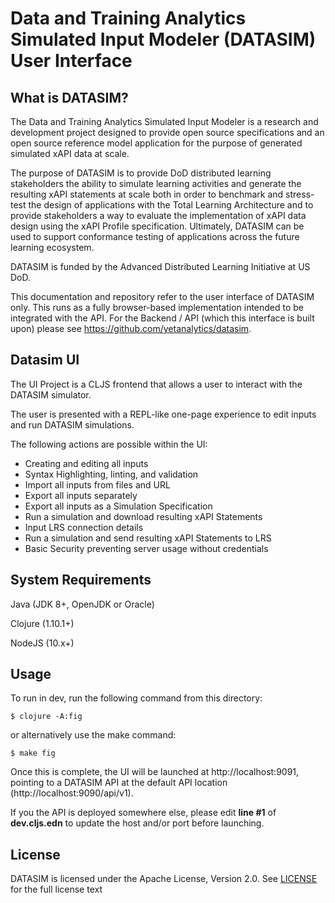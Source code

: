 #  Data and Training Analytics Simulated Input Modeler (DATASIM) User Interface

## What is DATASIM?

The Data and Training Analytics Simulated Input Modeler is a research and development project designed to provide open source specifications and an open source reference model application for the purpose of generated simulated xAPI data at scale.

The purpose of DATASIM is to provide DoD distributed learning stakeholders the ability to simulate learning activities and generate the resulting xAPI statements at scale both in order to benchmark and stress-test the design of applications with the Total Learning Architecture and to provide stakeholders a way to evaluate the implementation of xAPI data design using the xAPI Profile specification. Ultimately, DATASIM can be used to support conformance testing of applications across the future learning ecosystem.

DATASIM is funded by the Advanced Distributed Learning Initiative at US DoD.

This documentation and repository refer to the user interface of DATASIM only. This runs as a fully browser-based implementation intended to be integrated with the API. For the Backend / API (which this interface is built upon) please see https://github.com/yetanalytics/datasim.

## Datasim UI

The UI Project is a CLJS frontend that allows a user to interact with the DATASIM simulator.

The user is presented with a REPL-like one-page experience to edit inputs and run DATASIM simulations.

The following actions are possible within the UI:

- Creating and editing all inputs
- Syntax Highlighting, linting, and validation
- Import all inputs from files and URL
- Export all inputs separately
- Export all inputs as a Simulation Specification
- Run a simulation and download resulting xAPI Statements
- Input LRS connection details
- Run a simulation and send resulting xAPI Statements to LRS
- Basic Security preventing server usage without credentials

## System Requirements

Java (JDK 8+, OpenJDK or Oracle)

Clojure (1.10.1+)

NodeJS (10.x+)

## Usage

To run in dev, run the following command from this directory:

    $ clojure -A:fig

or alternatively use the make command:

    $ make fig

Once this is complete, the UI will be launched at http://localhost:9091, pointing to a DATASIM API at the default API location (http://localhost:9090/api/v1).

If you  the API is deployed somewhere else, please edit **line #1** of **dev.cljs.edn** to update the host and/or port before launching.

## License

DATASIM is licensed under the Apache License, Version 2.0. See [LICENSE](LICENSE) for the full license text
